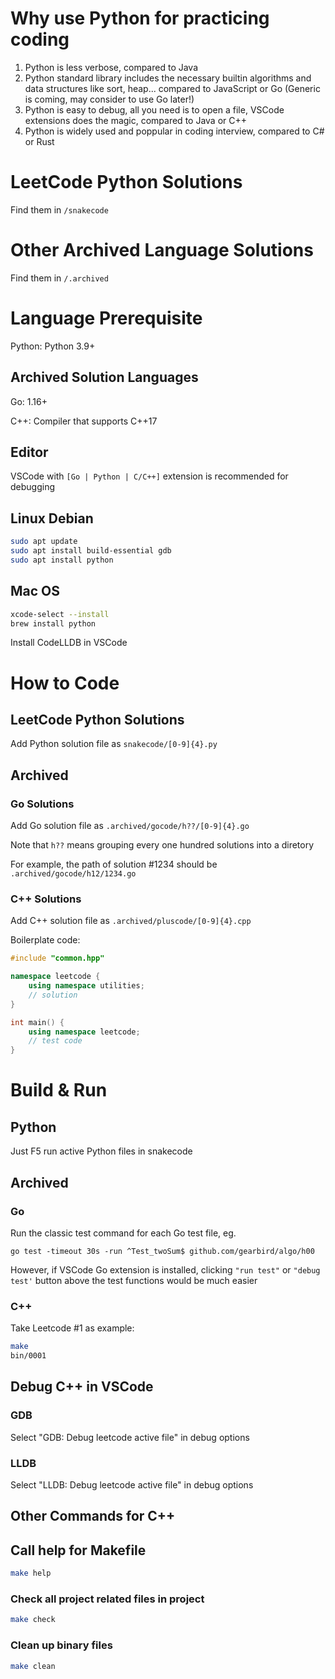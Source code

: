 # Why use Python for practicing coding

1. Python is less verbose, compared to Java
2. Python standard library includes the necessary builtin algorithms and data structures like sort, heap... compared to JavaScript or Go (Generic is coming, may consider to use Go later!)
3. Python is easy to debug, all you need is to open a file, VSCode extensions does the magic, compared to Java or C++
4. Python is widely used and poppular in coding interview, compared to C# or Rust

# LeetCode Python Solutions

Find them in ```/snakecode```

# Other Archived Language Solutions

Find them in ```/.archived```

# Language Prerequisite

Python: Python 3.9+

## Archived Solution Languages
Go: 1.16+

C++: Compiler that supports C++17

## Editor
VSCode with ```[Go | Python | C/C++]``` extension is recommended for debugging

## Linux Debian
```bash
sudo apt update
sudo apt install build-essential gdb
sudo apt install python
```

## Mac OS
```bash
xcode-select --install
brew install python
```
Install CodeLLDB in VSCode

# How to Code
## LeetCode Python Solutions
Add Python solution file as ```snakecode/[0-9]{4}.py```

## Archived
### Go Solutions
Add Go solution file as ```.archived/gocode/h??/[0-9]{4}.go```

Note that ```h??``` means grouping every one hundred solutions into a diretory

For example, the path of solution #1234 should be ```.archived/gocode/h12/1234.go```

### C++ Solutions
Add C++ solution file as ```.archived/pluscode/[0-9]{4}.cpp```

Boilerplate code:
```cpp
#include "common.hpp"

namespace leetcode {
    using namespace utilities;
    // solution
}

int main() {
    using namespace leetcode;
    // test code
}
```

# Build & Run
## Python
Just F5 run active Python files in snakecode

## Archived
### Go
Run the classic test command for each Go test file, eg.

```go test -timeout 30s -run ^Test_twoSum$ github.com/gearbird/algo/h00 ```

However, if VSCode Go extension is installed, clicking ```"run test"``` or ```"debug test'``` button above the test functions would be much easier

### C++
Take Leetcode #1 as example:
```bash
make
bin/0001
```

## Debug C++ in VSCode
### GDB
Select "GDB: Debug leetcode active file" in debug options

### LLDB
Select "LLDB: Debug leetcode active file" in debug options

## Other Commands for C++
## Call help for Makefile
```bash
make help
```

### Check all project related files in project
```bash
make check
```

### Clean up binary files
```bash
make clean
```
